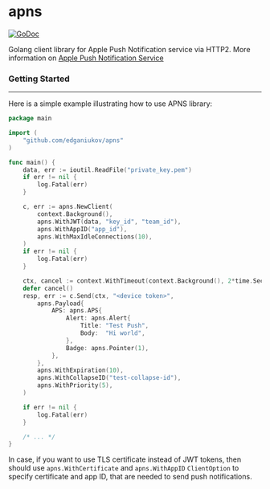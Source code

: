 # apns
[![GoDoc](https://pkg.go.dev/badge/github.com/edganiukov/apns)](https://pkg.go.dev/github.com/edganiukov/apns)

Golang client library for Apple Push Notification service via HTTP2.
More information on [Apple Push Notification Service](https://developer.apple.com/library/content/documentation/NetworkingInternet/Conceptual/RemoteNotificationsPG/APNSOverview.html)

### Getting Started
-------------------
Here is a simple example illustrating how to use APNS library:
```go
package main

import (
	"github.com/edganiukov/apns"
)

func main() {
	data, err := ioutil.ReadFile("private_key.pem")
	if err != nil {
		log.Fatal(err)
	}

	c, err := apns.NewClient(
		context.Background(),
		apns.WithJWT(data, "key_id", "team_id"),
		apns.WithAppID("app_id"),
		apns.WithMaxIdleConnections(10),
	)
	if err != nil {
		log.Fatal(err)
	}

	ctx, cancel := context.WithTimeout(context.Background(), 2*time.Second)
	defer cancel()
	resp, err := c.Send(ctx, "<device token>",
		apns.Payload{
			APS: apns.APS{
				Alert: apns.Alert{
					Title: "Test Push",
					Body:  "Hi world",
				},
				Badge: apns.Pointer(1),
			},
		},
		apns.WithExpiration(10),
		apns.WithCollapseID("test-collapse-id"),
		apns.WithPriority(5),
	)

	if err != nil {
		log.Fatal(err)
	}

	/* ... */
}
```
In case, if you want to use TLS certificate instead of JWT tokens, then should
use `apns.WithCertificate` and `apns.WithAppID` `ClientOption` to specify
certificate and app ID, that are needed to send push notifications.
